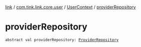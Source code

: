 [link](../../index.md) / [com.tink.link.core.user](../index.md) / [UserContext](index.md) / [providerRepository](./provider-repository.md)

# providerRepository

`abstract val providerRepository: `[`ProviderRepository`](../../com.tink.core.provider/-provider-repository/index.md)